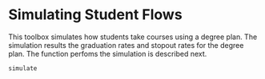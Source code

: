 # Simulating Student Flows

This toolbox simulates how students take courses using a degree plan. The simulation results the graduation rates and stopout rates for the degree plan. The function perfoms the simulation is described next.

```@docs
simulate
```

